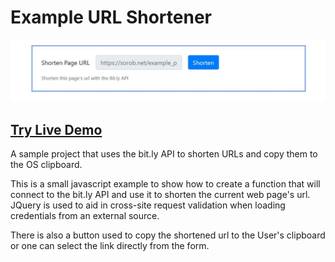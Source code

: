 # Example URL Shortener

![Preview Chat](https://github.com/dieharders/examples-url_shortener/blob/master/preview.jpg)

## [Try Live Demo](https://sorob.net/example_projects/link_shortener/link_shortener_example.html)
A sample project that uses the bit.ly API to shorten URLs and copy them to the OS clipboard.

This is a small javascript example to show how to create a function that will connect to the bit.ly API and use it to shorten the current web page's url. JQuery is used to aid in cross-site request validation when loading credentials from an external source.

There is also a button used to copy the shortened url to the User's clipboard or one can select the link directly from the form.
